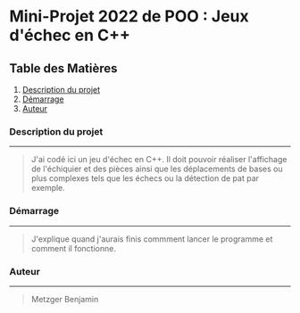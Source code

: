 # Mini-Projet 2022 de POO : Jeux d'échec en C++

## Table des Matières
1. [Description du projet](#description-du-projet)
2. [Démarrage](#démarrage)
3. [Auteur](#auteur)

### Description du projet
***
>J'ai codé ici un jeu d'échec en C++. Il doit pouvoir réaliser l'affichage de l'échiquier et des pièces ainsi que les déplacements de bases ou plus complexes tels que les échecs ou la détection de pat par exemple.


### Démarrage
***
>J'explique quand j'aurais finis commment lancer le programme et comment il fonctionne. 

### Auteur
***
>Metzger Benjamin

